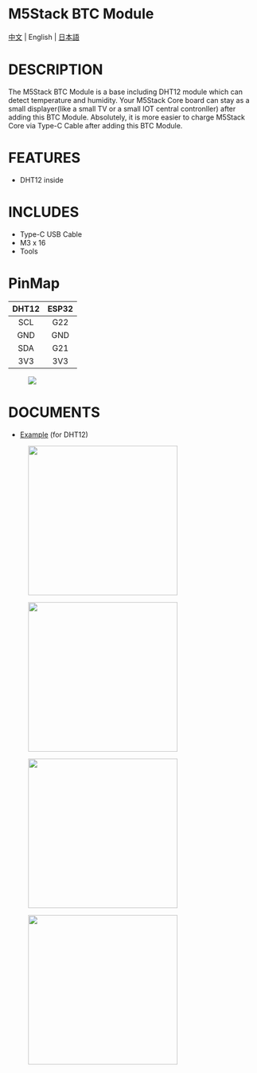 # M5Stack BTC Module

[中文](/zh_CN/product_documents/modules/module_btc) | English | [日本語](ja/product_documents/modules/module_btc)

#  DESCRIPTION

The M5Stack BTC Module is a base including DHT12 module which can detect
temperature and humidity. Your M5Stack Core board can stay as a small
displayer(like a small TV or a small IOT central contronller) after
adding this BTC Module. Absolutely, it is more easier to charge M5Stack
Core via Type-C Cable after adding this BTC Module.

#  FEATURES

-  DHT12 inside

#  INCLUDES

-  Type-C USB Cable
-  M3 x 16
-  Tools

#  PinMap

| DHT12        | ESP32      |
| :----------:  |:------------:|
| SCL          | G22 |
| GND          | GND |
| SDA          | G21 |
| 3V3          | 3V3 |

<figure>
    <img src="assets/img/product_pics/modules/btc_dht12_pinmap.jpg">
</figure>

#  DOCUMENTS

-  [Example](https://github.com/m5stack/M5Stack/tree/master/examples/Modules/DHT12) (for DHT12)

<figure>
    <img src="assets/img/product_pics/modules/btc_01.jpg" height="300" width="300">
</figure>

<figure>
    <img src="assets/img/product_pics/modules/btc_02.jpg" height="300" width="300">
</figure>

<figure>
    <img src="assets/img/product_pics/modules/btc_03.jpg" height="300" width="300">
</figure>

<figure>
    <img src="assets/img/product_pics/modules/btc_04.jpg" height="300" width="300">
</figure>